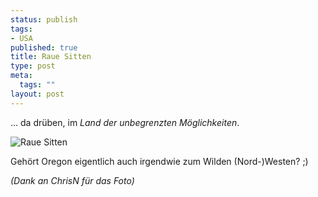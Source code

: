 ```yaml
--- 
status: publish
tags: 
- USA
published: true
title: Raue Sitten
type: post
meta: 
  tags: ""
layout: post
---
```

... da drüben, im <em>Land der unbegrenzten Möglichkeiten</em>.

<img src='http://fredericiana.de/uploads/050519bulletproof.jpg' alt='Raue Sitten' class="centered" />

Gehört Oregon eigentlich auch irgendwie zum Wilden (Nord-)Westen? ;)

<em>(Dank an ChrisN für das Foto)</em>
